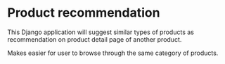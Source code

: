 # Product recommendation

This Django application will suggest similar types of products as recommendation on product detail page of another product.

Makes easier for user to browse through the same category of products.